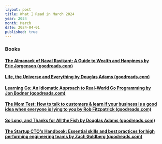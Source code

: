 ```yaml
---
layout: post
title: What I Read in March 2024
year: 2024
month: March
date: 2024-04-01
published: true
---
```


### Books

#### [The Almanack of Naval Ravikant: A Guide to Wealth and Happiness by Eric Jorgenson (goodreads.com)](https://www.goodreads.com/book/show/54898389)

#### [Life, the Universe and Everything by Douglas Adams (goodreads.com)](https://www.goodreads.com/book/show/8694)

#### [Learning Go: An Idiomatic Approach to Real-World Go Programming by Jon Bodner (goodreads.com)](https://www.goodreads.com/book/show/55841848)

#### [The Mom Test: How to talk to customers & learn if your business is a good idea when everyone is lying to you by Rob Fitzpatrick (goodreads.com)](https://www.goodreads.com/book/show/52283963)

#### [So Long, and Thanks for All the Fish by Douglas Adams (goodreads.com)](https://www.goodreads.com/book/show/6091075)

#### [The Startup CTO's Handbook: Essential skills and best practices for high performing engineering teams by Zach Goldberg (goodreads.com)](https://www.goodreads.com/book/show/200314620)